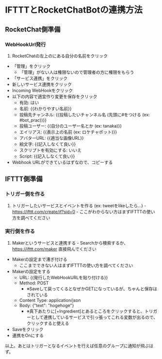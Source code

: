# IFTTTとRocketChatBotの連携方法
## RocketChat側準備
### WebHookUrl発行
  1. RocketChatの左上のにある自分の名前をクリック
  - 「管理」をクリック
    - 「管理」がない人は権限ないので管理者の方に権限をもらう
  - 「サービス連携」をクリック
  - 新しいサービス連携をクリック
  - Incoming WebHookをクリック
  - 以下の内容で適宜作り変更を保存をクリック
    - 有効: はい
    - 名前: {{わかりやすい名前}}
    - 投稿先チャンネル: {{投稿したいチャンネル名 (先頭に#をつける (ex: #bot_prac))}}
    - 投稿ユーザー: {{自分のユーザー名とか (ex: tanaka)}}
    - エイリアス: {{表示上の名前 (ex: ロケチャボット)}}
    - アバターURL: {{適当な画像URL}}
    - 絵文字: {{記入しなくて良い}}
    - スクリプトを有効にする: いいえ
    - Script: {{記入しなくて良い}}
  - Webhook URLができているはずなので、コピーする

## IFTTT側準備
### トリガー側を作る
  1. トリガーしたいサービスとイベントを作る (ex: tweetをlikeしたら...)
    - https://ifttt.com/create/if?sid=0
    - ここがわからない方はまずIFTTTの使い方を調べてください

### 実行側を作る
  1. Makerというサービスと連携する
    - Searchから検索するか、https://ifttt.com/maker 直接飛んでください
  - Makerの設定まで漕ぎ付ける
    - ここまでできない人はまずIFTTTの使い方を調べてください
  - Makerの設定をする
    - URL: {{発行したWebHookURLを貼り付ける}}
    - Method: POST
      - ※Saveして戻ってくるとなぜかGETになっているが、ちゃんと保存はされている
    - Content Type: application/json
    - Body: {"text": "hogehoge"}
      - ※真下あたりに[+Ingredient]とあるところをクリックすると、トリガーとして連携しているサービスで引っ張ってこれる変数が出るので、クリックすると使える
  - Saveをクリック
  - 連携をOnにする

以上。あとはトリガーとなるイベントを行えば任意のグループに通知が飛ぶはず。
